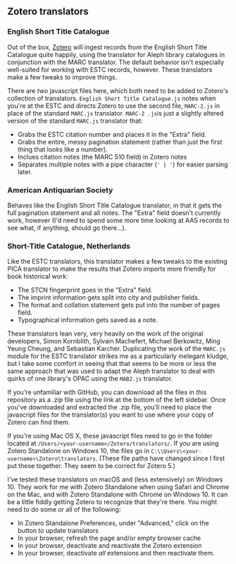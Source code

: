 ## Zotero translators 
### English Short Title Catalogue
Out of the box, <a href="http://zotero.org">Zotero</a> will ingest records from the English Short Title Catalogue quite happily, using the translator for Aleph library catalogues in conjunction with the MARC translator. The default behavior isn't especially well-suited for working with ESTC records, however. These translators make a few tweaks to improve things.

There are *two* javascript files here, which both need to be added to Zotero's collection of translators. `English Short Title Catalogue.js` notes when you're at the ESTC and directs Zotero to use the second file, `MARC-2.js` in place of the standard `MARC.js` translator. `MARC-2 .js`is just a slightly altered version of the standard `MARC.js` translator that:
* Grabs the ESTC citation number and places it in the "Extra" field.
* Grabs the entire, messy pagination statement (rather than just the first thing that looks like a number).
* Inclues citation notes (the MARC 510 field) in Zotero notes
* Separates multiple notes with a pipe character (`' | '`) for easier parsing later.

### American Antiquarian Society
Behaves like the English Short Title Catalogue translator, in that it gets the full pagination statement and all notes. The "Extra" field doesn't currently work, however (I'd need to spend some more time looking at AAS records to see what, if anything, should go there...).

### Short-Title Catalogue, Netherlands
Like the ESTC translators, this translator makes a few tweaks to the existing PICA translator to make the results that Zotero imports more friendly for book historical work:
* The STCN fingerprint goes in the "Extra" field.
* The imprint information gets split into city and publisher fields.
* The format and collation statement gets put into the number of pages field.
* Typographical information gets saved as a note.

These translators lean very, very heavily on the work of the original developers, Simon Kornblith, Sylvain Machefert, Michael Berkowitz, Ming Yeung Cheung, and Sebastian Karcher. Duplicating the work of the `MARC.js` module for the ESTC translator strikes me as a particularly inelegant kludge, but I take some comfort in seeing that that seems to be more or less the same approach that was used to adapt the Aleph translator to deal with quirks of one library's OPAC using the `MAB2.js` translator.

If you're unfamiliar with GitHub, you can download all the files in this repository as a .zip file using the link at the bottom of the left sidebar. Once you've downloaded and extracted the .zip file, you'll need to place the javascript files for the translator(s) you want to use where your copy of Zotero can find them. 

If you're using Mac OS X, these javascript files need to go in the folder located	 at `/Users/<your-username>/Zotero/translators/`. If you are using Zotero Standalone on Windows 10, the files go in `C:\\Users\<your-username>\Zotero\translators`. (These file paths have changed since I first put these together. They seem to be correct for Zotero 5.)
  
I've tested these translators on macOS and (less extensively) on Windows 10. They work for me with Zotero Standalone when using Safari and Chrome on the Mac, and with Zotero Standalone with Chrome on Windows 10. It can be a little fiddly getting Zotero to recognize that they're there. You might need to do some or all of the following: 
* In Zotero Standalone Preferences, under "Advanced," click on the button to update translators
* In your browser, refresh the page and/or empty browser cache
* In your browser, deactivate and reactivate the Zotero extension
* In your browser, deactivate *all* extensions and then reactivate them.
